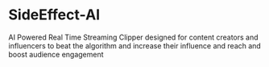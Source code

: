 # SideEffect-AI
AI Powered Real Time Streaming Clipper designed for content creators and influencers to beat the algorithm and increase their influence and reach and boost audience engagement

